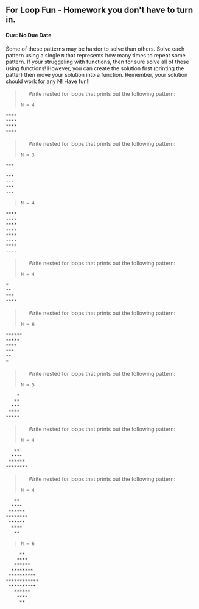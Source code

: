 ## For Loop Fun - Homework you don't have to turn in.
#### Due: No Due Date

Some of these patterns may be harder to solve than others. Solve each pattern using a single `N` that represents how many times to repeat some pattern. If your struggeling with functions, then for sure solve all of these using functions! However, you can create the solution first (printing the patter) then move your solution into a function. Remember, your solution should work for any N! Have fun!!


><img src="http://cs.mwsu.edu/~griffin/images/one.png" width=16>
>Write nested for loops that prints out the following pattern:
>
> `N = 4`

```
****
****
****
****
```


><img src="http://cs.mwsu.edu/~griffin/images/two.png" width=16>
>Write nested for loops that prints out the following pattern:
>
> `N = 3`

```
***
---
***
---
***
---
```
>
> `N = 4`
```
****
----
****
----
****
----
****
----
```

><img src="http://cs.mwsu.edu/~griffin/images/three.png" width=16>
>Write nested for loops that prints out the following pattern:
>
>`N = 4`
```
*
**
***
****
```


><img src="http://cs.mwsu.edu/~griffin/images/four.png" width=16>
>Write nested for loops that prints out the following pattern:
>
> `N = 6`
```
******
*****
****
***
**
*
```

><img src="http://cs.mwsu.edu/~griffin/images/five.png" width=16>
>Write nested for loops that prints out the following pattern:
>
> `N = 5`
```
    *
   **
  ***
 ****
*****
```

><img src="http://cs.mwsu.edu/~griffin/images/six.png" width=16>
>Write nested for loops that prints out the following pattern:
>
> `N = 4`
```
   **
  ****
 ******
********
```

><img src="http://cs.mwsu.edu/~griffin/images/seven.png" width=16>
>Write nested for loops that prints out the following pattern:
>
> `N = 4`
```
   **
  ****
 ******
********
 ******
  ****
   **
```
>
> `N = 6`
```
     **
    ****
   ******
  ********
 **********
************
 **********
   ******
    ****
     **
```
